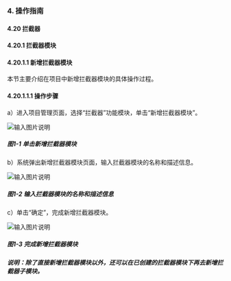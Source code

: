 ### 4. 操作指南

#### 4.20 拦截器

#### 4.20.1 拦截器模块

#### 4.20.1.1 新增拦截器模块

本节主要介绍在项目中新增拦截器模块的具体操作过程。

#### 4.20.1.1.1 操作步骤

a）进入项目管理页面，选择“拦截器”功能模块，单击“新增拦截器模块”。

![输入图片说明](../../../../../images/SoFlu%EF%BC%88%E5%90%8E%E7%AB%AF%EF%BC%89%E5%BC%80%E5%8F%91%E5%B9%B3%E5%8F%B0/1.%20%E6%9C%80%E6%96%B0%E7%89%88%E6%9C%AC%20-%20%E6%9B%B4%E6%96%B0%E6%97%A5%E6%9C%9F%20-%202022.10.08/4.%20%E6%93%8D%E4%BD%9C%E6%8C%87%E5%8D%97/20.%20%E6%8B%A6%E6%88%AA%E5%99%A8/1.%20%E6%8B%A6%E6%88%AA%E5%99%A8%E6%A8%A1%E5%9D%97/image.png)

##### 图1-1 单击新增拦截器模块

b）系统弹出新增拦截器模块页面，输入拦截器模块的名称和描述信息。

![输入图片说明](../../../../../images/SoFlu%EF%BC%88%E5%90%8E%E7%AB%AF%EF%BC%89%E5%BC%80%E5%8F%91%E5%B9%B3%E5%8F%B0/1.%20%E6%9C%80%E6%96%B0%E7%89%88%E6%9C%AC%20-%20%E6%9B%B4%E6%96%B0%E6%97%A5%E6%9C%9F%20-%202022.10.08/4.%20%E6%93%8D%E4%BD%9C%E6%8C%87%E5%8D%97/20.%20%E6%8B%A6%E6%88%AA%E5%99%A8/1.%20%E6%8B%A6%E6%88%AA%E5%99%A8%E6%A8%A1%E5%9D%97/1-2.png)

##### 图1-2 输入拦截器模块的名称和描述信息

c）单击“确定”，完成新增拦截器模块。

![输入图片说明](../../../../../images/SoFlu%EF%BC%88%E5%90%8E%E7%AB%AF%EF%BC%89%E5%BC%80%E5%8F%91%E5%B9%B3%E5%8F%B0/1.%20%E6%9C%80%E6%96%B0%E7%89%88%E6%9C%AC%20-%20%E6%9B%B4%E6%96%B0%E6%97%A5%E6%9C%9F%20-%202022.10.08/4.%20%E6%93%8D%E4%BD%9C%E6%8C%87%E5%8D%97/20.%20%E6%8B%A6%E6%88%AA%E5%99%A8/1.%20%E6%8B%A6%E6%88%AA%E5%99%A8%E6%A8%A1%E5%9D%97/1-3.png)

##### 图1-3 完成新增拦截器模块

##### 说明：除了直接新增拦截器模块以外，还可以在已创建的拦截器模块下再去新增拦截器子模块。
